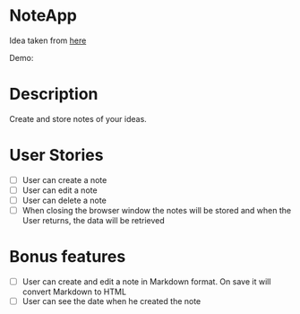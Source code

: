 # NoteApp

Idea taken from [here](https://github.com/florinpop17/app-ideas)

Demo:

# Description

Create and store notes of your ideas.

# User Stories

- [ ] User can create a note
- [ ] User can edit a note
- [ ] User can delete a note
- [ ] When closing the browser window the notes will be stored and when the User returns, the data will be retrieved
    
# Bonus features

- [ ] User can create and edit a note in Markdown format. On save it will convert Markdown to HTML
- [ ] User can see the date when he created the note
